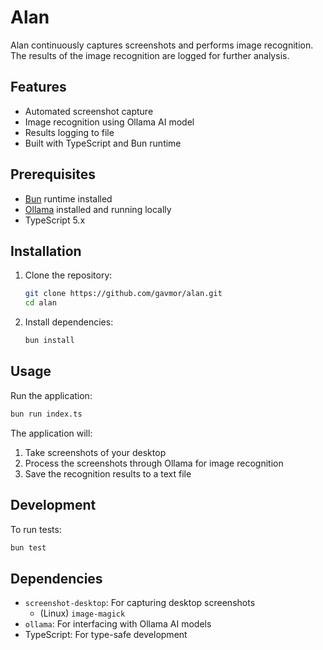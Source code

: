 # Alan

Alan continuously captures screenshots and performs image recognition. The results of the image recognition are logged for further analysis.

## Features

- Automated screenshot capture
- Image recognition using Ollama AI model
- Results logging to file
- Built with TypeScript and Bun runtime

## Prerequisites

- [Bun](https://bun.sh) runtime installed
- [Ollama](https://ollama.ai) installed and running locally
- TypeScript 5.x

## Installation

1. Clone the repository:
   ```bash
   git clone https://github.com/gavmor/alan.git
   cd alan
   ```

2. Install dependencies:
   ```bash
   bun install
   ```

## Usage

Run the application:

```bash
bun run index.ts
```

The application will:
1. Take screenshots of your desktop
2. Process the screenshots through Ollama for image recognition
3. Save the recognition results to a text file

## Development

To run tests:

```bash
bun test
```

## Dependencies

- `screenshot-desktop`: For capturing desktop screenshots
    - (Linux) `image-magick`
- `ollama`: For interfacing with Ollama AI models
- TypeScript: For type-safe development